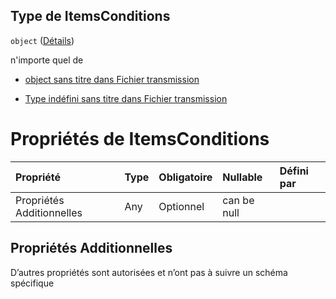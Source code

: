 ## Type de ItemsConditions

`object` ([Détails](frw-transmission-definitions-itemsconditions.md))

n'importe quel de

*   [object sans titre dans Fichier transmission](frw-transmission-definitions-itemconditions.md "vérifier la définition du type")

*   [Type indéfini sans titre dans Fichier transmission](frw-transmission-definitions-itemsconditions-anyof-1.md "vérifier la définition du type")

# Propriétés de ItemsConditions

| Propriété                 | Type | Obligatoire | Nullable    | Défini par |
| :------------------------ | :--- | :---------- | :---------- | :--------- |
| Propriétés Additionnelles | Any  | Optionnel   | can be null |            |

## Propriétés Additionnelles

D’autres propriétés sont autorisées et n’ont pas à suivre un schéma spécifique
